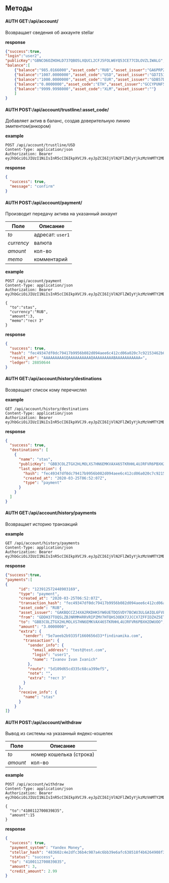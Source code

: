 ## Методы

#### AUTH GET:/api/account/
Возвращает сведения об аккаунте stellar

**response**

```json
{"success":true,
"login":"user2",
"publicKey":"GBNCO6OZHOHLD737QBO5LXQUCL2CFJ5FOLW6YQ53CE77CDLOVZLIWALG",
"balance":[
    {"balance":"985.0166000","asset_code":"RUB","asset_issuer":"GA6PRPZOOYMQMDNPJZA46TJRUEXHTIQ2DE3XUPM5ZXYH7BVJ3HZC5TOB"},
    {"balance":"1007.0000000","asset_code":"USD","asset_issuer":"GD7I5IWXUWUJRW2FXDWDMIMNTVV63SB3YFBE5S7SGM3TWWNJKWRM32VD"},
    {"balance":"1000.0000000","asset_code":"EUR","asset_issuer":"GDB57DYTYHFPC6EBZTE2EN352RZRMYAJ7SQYLVUABOBYEQKH6IXOT6UU"},
    {"balance":"0.0000000","asset_code":"ETH","asset_issuer":"GCCYPUNF5VKKCS5AC2BQLI4J2MFCNCRZLFSMIK6CBDCCY4BLG35NJMJL"},
    {"balance":"9999.9998000","asset_code":"XLM","asset_issuer":""}
    ]
}
```

#### AUTH POST:/api/account/trustline/:asset_code/
Добавляет актив в баланс, создав доверительную линию эмитентом(анкором)

**example**
```http request
POST /api/account/trustline/USD
Content-Type: application/json
Authorization: Bearer eyJhbGciOiJIUzI1NiIsInR5cCI6IkpXVCJ9.eyJpZCI6IjVlN2FlZWIyYjkzMzVmMTY2MDY1NmQzMSIsInJvbGUiOiJ1c2VyIiwiaWF0IjoxNTg1MTE0ODA4LCJleHAiOjE1ODUxNTgwMDh9.2T60TxeY5mbPgbEj5DXTM01n5MQkkLm0DUZRU2x6EHc

```
**response**
```json
{
  "success": true,
  "message": "confirm"
}
```
#### AUTH POST:/api/account/payment/
Производит передачу актива на указанный аккаунт

Поле | Описание
--- | ---
_to_| адресат: `user1`
_currency_| валюта
_amount_| кол-во 
_memo_| комментарий

**example**
```http request
POST /api/account/payment
Content-Type: application/json
Authorization: Bearer eyJhbGciOiJIUzI1NiIsInR5cCI6IkpXVCJ9.eyJpZCI6IjVlN2FlZWIyYjkzMzVmMTY2MDY1NmQzMSIsInJvbGUiOiJ1c2VyIiwiaWF0IjoxNTg1MTE0ODA4LCJleHAiOjE1ODUxNTgwMDh9.2T60TxeY5mbPgbEj5DXTM01n5MQkkLm0DUZRU2x6EHc

{
  "to":"stas",
  "currency":"RUB",
  "amount":3,
  "memo":"тест 3"
}
```

**response**
```json
{
  "success": true,
  "hash": "fec49347df0dc79417b9956b082d094aee6c412cd06a020c7c92153462b04551",
  "result_xdr": "AAAAAAAAAGQAAAAAAAAAAQAAAAAAAAABAAAAAAAAAAA=",
  "ledger": 28850644
}
```

#### AUTH GET:/api/account/history/destinations
Возвращает список кому перечислял

**example**
```http request
GET /api/account/history/destinations
Content-Type: application/json
Authorization: Bearer eyJhbGciOiJIUzI1NiIsInR5cCI6IkpXVCJ9.eyJpZCI6IjVlN2FlZWIyYjkzMzVmMTY2MDY1NmQzMSIsInJvbGUiOiJ1c2VyIiwiaWF0IjoxNTg1MTE0ODA4LCJleHAiOjE1ODUxNTgwMDh9.2T60TxeY5mbPgbEj5DXTM01n5MQkkLm0DUZRU2x6EHc

```
**response**
```json
{
  "success": true,
  "destinations": [
    {
      "name": "stas",
      "publicKey": "GBB3COLZTGX2HLMOLXS7HN6EMKVAX465TKRHHL4UJRFVR6PBXH2DWUOO",
      "last_operation": {
        "hash": "fec49347df0dc79417b9956b082d094aee6c412cd06a020c7c92153462b04551",
        "created_at": "2020-03-25T06:52:07Z",
        "type": "payment"
      }
    }
  ]
}
```

#### AUTH GET:/api/account/history/payments
Возвращает историю транзакций

**example**
```http request
GET /api/account/history/payments
Content-Type: application/json
Authorization: Bearer eyJhbGciOiJIUzI1NiIsInR5cCI6IkpXVCJ9.eyJpZCI6IjVlN2FlZWIyYjkzMzVmMTY2MDY1NmQzMSIsInJvbGUiOiJ1c2VyIiwiaWF0IjoxNTg1MTE0ODA4LCJleHAiOjE1ODUxNTgwMDh9.2T60TxeY5mbPgbEj5DXTM01n5MQkkLm0DUZRU2x6EHc

```

**response**
```json
{"success":true,
"payments":[
{
      "id": "123912572448903169",
      "type": "payment",
      "created_at": "2020-03-25T06:52:07Z",
      "transaction_hash": "fec49347df0dc79417b9956b082d094aee6c412cd06a020c7c92153462b04551",
      "asset_code": "RUB",
      "asset_issuer": "GAKBQCCZJ4XA2RKDHKSYW6UETDQSVDY7BCWU3ULGAIQL6FVLOSD4ADXQ",
      "from": "GDDH37TOQSLZBJNRMM4RRVRIPZMV7HTQHS3OEK7JJCCX7ZFFIDZHZ5ET",
      "to": "GBB3COLZTGX2HLMOLXS7HN6EMKVAX465TKRHHL4UJRFVR6PBXH2DWUOO",
      "amount": "3.0000000",
      "extra": {
        "sender": "5e7aeeb2b9335f1660656d33*findinamika.com",
        "transaction": {
          "sender_info": {
            "email_address": "test@test.com",
            "login": "user1",
            "name": "Ivanov Ivan Ivanich"
          },
          "route": "5d109d65cd335c68ca399ef5",
          "note": "",
          "extra": "тест 3"
        }
      },
      "receive_info": {
        "name": "stas"
      }
    }
]}
```


#### AUTH POST:/api/account/withdraw
Вывод из системы на указанный яндекс-кошелек

Поле | Описание
--- | ---
_to_| номер кошелька (строка)
_amount_| кол-во 


**example**
```http request
POST /api/account/withdraw
Content-Type: application/json
Authorization: Bearer eyJhbGciOiJIUzI1NiIsInR5cCI6IkpXVCJ9.eyJpZCI6IjVlN2FlZWIyYjkzMzVmMTY2MDY1NmQzMSIsInJvbGUiOiJ1c2VyIiwiaWF0IjoxNTg1MTE0ODA4LCJleHAiOjE1ODUxNTgwMDh9.2T60TxeY5mbPgbEj5DXTM01n5MQkkLm0DUZRU2x6EHc

{
  "to":"4100112700839835",
  "amount":15
}
```

**response**

```json
{
  "success": true,
  "payment_system": "Yandex Money",
  "stellar_hash": "483602c4e2dfc36b4c987a4c6bb39e6afc638518f4b6264908f39850d8c11436",
  "status": "success",
  "to": "4100112700839835",
  "amount": 3,
  "credit_amount": 2.99
}
```
